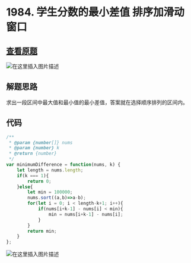 # 1984. 学生分数的最小差值 排序加滑动窗口

## [查看原题](https://leetcode-cn.com/problems/minimum-difference-between-highest-and-lowest-of-k-scores/)
![在这里插入图片描述](https://img-blog.csdnimg.cn/35dcd97d2b054162a22b9f9779af6efc.png?x-oss-process=image/watermark,type_d3F5LXplbmhlaQ,shadow_50,text_Q1NETiBA562xLi4=,size_20,color_FFFFFF,t_70,g_se,x_16)

## 解题思路

求出一段区间中最大值和最小值的最小差值，答案就在选择顺序排列的区间内。

## 代码

```javascript
/**
 * @param {number[]} nums
 * @param {number} k
 * @return {number}
 */
var minimumDifference = function(nums, k) {
	let length = nums.length;
	if(k === 1){
		return 0;
	}else{
		let min = 100000;
		nums.sort((a,b)=>a-b);
		for(let i = 0; i < length-k+1; i++){
			if(nums[i+k-1] - nums[i] < min){
				min = nums[i+k-1] - nums[i];
			}
		}
		return min;
	}
};

```
![在这里插入图片描述](https://img-blog.csdnimg.cn/16ec10bc4d9846fe9f135ff90896e81a.png?x-oss-process=image/watermark,type_d3F5LXplbmhlaQ,shadow_50,text_Q1NETiBA562xLi4=,size_20,color_FFFFFF,t_70,g_se,x_16)
